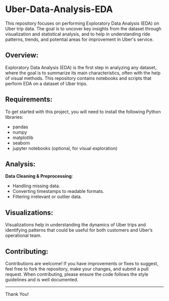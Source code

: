 # Uber-Data-Analysis-EDA
This repository focuses on performing Exploratory Data Analysis (EDA) on Uber trip data. The goal is to uncover key insights from the dataset through visualization and statistical analysis, and to help in understanding ride patterns, trends, and potential areas for improvement in Uber's service.

## Overview:
Exploratory Data Analysis (EDA) is the first step in analyzing any dataset, where the goal is to summarize its main characteristics, often with the help of visual methods. This repository contains notebooks and scripts that perform EDA on a dataset of Uber trips.

## Requirements:
To get started with this project, you will need to install the following Python libraries:

- pandas
- numpy
- matplotlib
- seaborn
- jupyter notebooks (optional, for visual exploration)

## Analysis:
**Data Cleaning & Preprocessing**:

- Handling missing data.
- Converting timestamps to readable formats.
- Filtering irrelevant or outlier data.

## Visualizations:
Visualizations help in understanding the dynamics of Uber trips and identifying patterns that could be useful for both customers and Uber’s operational team.

## Contributing:
Contributions are welcome! If you have improvements or fixes to suggest, feel free to fork the repository, make your changes, and submit a pull request. When contributing, please ensure the code follows the style guidelines and is well documented.

--------
Thank You!
